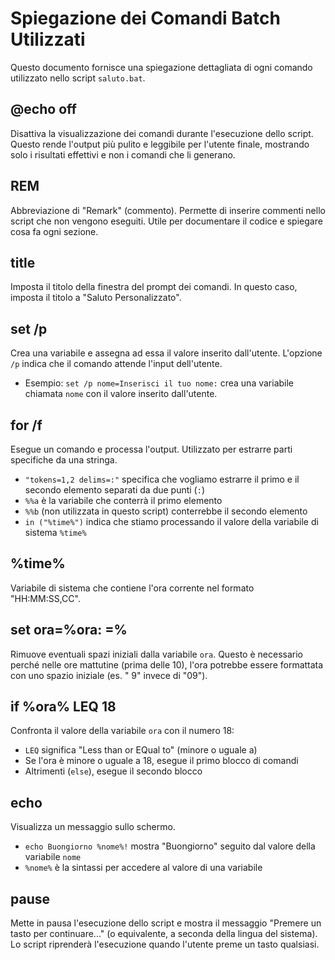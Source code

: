 # Spiegazione dei Comandi Batch Utilizzati

Questo documento fornisce una spiegazione dettagliata di ogni comando utilizzato nello script `saluto.bat`.

## @echo off
Disattiva la visualizzazione dei comandi durante l'esecuzione dello script. Questo rende l'output più pulito e leggibile per l'utente finale, mostrando solo i risultati effettivi e non i comandi che li generano.

## REM
Abbreviazione di "Remark" (commento). Permette di inserire commenti nello script che non vengono eseguiti. Utile per documentare il codice e spiegare cosa fa ogni sezione.

## title
Imposta il titolo della finestra del prompt dei comandi. In questo caso, imposta il titolo a "Saluto Personalizzato".

## set /p
Crea una variabile e assegna ad essa il valore inserito dall'utente. L'opzione `/p` indica che il comando attende l'input dell'utente.
- Esempio: `set /p nome=Inserisci il tuo nome:` crea una variabile chiamata `nome` con il valore inserito dall'utente.

## for /f
Esegue un comando e processa l'output. Utilizzato per estrarre parti specifiche da una stringa.
- `"tokens=1,2 delims=:"` specifica che vogliamo estrarre il primo e il secondo elemento separati da due punti (`:`)
- `%%a` è la variabile che conterrà il primo elemento
- `%%b` (non utilizzata in questo script) conterrebbe il secondo elemento
- `in ("%time%")` indica che stiamo processando il valore della variabile di sistema `%time%`

## %time%
Variabile di sistema che contiene l'ora corrente nel formato "HH:MM:SS,CC".

## set ora=%ora: =%
Rimuove eventuali spazi iniziali dalla variabile `ora`. Questo è necessario perché nelle ore mattutine (prima delle 10), l'ora potrebbe essere formattata con uno spazio iniziale (es. " 9" invece di "09").

## if %ora% LEQ 18
Confronta il valore della variabile `ora` con il numero 18:
- `LEQ` significa "Less than or EQual to" (minore o uguale a)
- Se l'ora è minore o uguale a 18, esegue il primo blocco di comandi
- Altrimenti (`else`), esegue il secondo blocco

## echo
Visualizza un messaggio sullo schermo.
- `echo Buongiorno %nome%!` mostra "Buongiorno" seguito dal valore della variabile `nome`
- `%nome%` è la sintassi per accedere al valore di una variabile

## pause
Mette in pausa l'esecuzione dello script e mostra il messaggio "Premere un tasto per continuare..." (o equivalente, a seconda della lingua del sistema). Lo script riprenderà l'esecuzione quando l'utente preme un tasto qualsiasi.